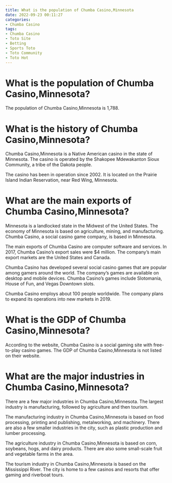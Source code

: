 ```yaml
---
title: What is the population of Chumba Casino,Minnesota
date: 2022-09-23 00:11:27
categories:
- Chumba Casino
tags:
- Chumba Casino
- Toto Site
- Betting
- Sports Toto
- Toto Community
- Toto Hot
---
```



#  What is the population of Chumba Casino,Minnesota?

The population of Chumba Casino,Minnesota is 1,788.

#  What is the history of Chumba Casino,Minnesota?

Chumba Casino,Minnesota is a Native American casino in the state of Minnesota. The casino is operated by the Shakopee Mdewakanton Sioux Community, a tribe of the Dakota people.

The casino has been in operation since 2002. It is located on the Prairie Island Indian Reservation, near Red Wing, Minnesota.

#  What are the main exports of Chumba Casino,Minnesota?

Minnesota is a landlocked state in the Midwest of the United States. The economy of Minnesota is based on agriculture, mining, and manufacturing. Chumba Casino, a social casino game company, is based in Minnesota.

The main exports of Chumba Casino are computer software and services. In 2017, Chumba Casino’s export sales were $4 million. The company’s main export markets are the United States and Canada.

Chumba Casino has developed several social casino games that are popular among gamers around the world. The company’s games are available on desktop and mobile devices. Chumba Casino’s games include Slotomania, House of Fun, and Vegas Downtown slots.

Chumba Casino employs about 100 people worldwide. The company plans to expand its operations into new markets in 2019.

#  What is the GDP of Chumba Casino,Minnesota?

According to the website, Chumba Casino is a social gaming site with free-to-play casino games. The GDP of Chumba Casino,Minnesota is not listed on their website.

#  What are the major industries in Chumba Casino,Minnesota?

There are a few major industries in Chumba Casino,Minnesota. The largest industry is manufacturing, followed by agriculture and then tourism.

The manufacturing industry in Chumba Casino,Minnesota is based on food processing, printing and publishing, metalworking, and machinery. There are also a few smaller industries in the city, such as plastic production and lumber processing.

The agriculture industry in Chumba Casino,Minnesota is based on corn, soybeans, hogs, and dairy products. There are also some small-scale fruit and vegetable farms in the area.

The tourism industry in Chumba Casino,Minnesota is based on the Mississippi River. The city is home to a few casinos and resorts that offer gaming and riverboat tours.